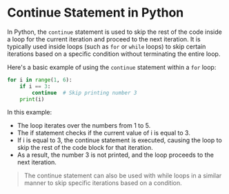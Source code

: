 # Continue Statement in Python
In Python, the `continue` statement is used to skip the rest of the code inside a loop for the current iteration and proceed to the next iteration. It is typically used inside loops (such as `for` or `while` loops) to skip certain iterations based on a specific condition without terminating the entire loop.

Here's a basic example of using the `continue` statement within a `for` loop:

```python
for i in range(1, 6):
    if i == 3:
        continue  # Skip printing number 3
    print(i)
```
In this example:

- The loop iterates over the numbers from 1 to 5.
- The if statement checks if the current value of i is equal to 3.
- If i is equal to 3, the continue statement is executed, causing the loop to skip the rest of the code block for that iteration.
- As a result, the number 3 is not printed, and the loop proceeds to the next iteration.
> The continue statement can also be used with while loops in a similar manner to skip specific iterations based on a condition.
